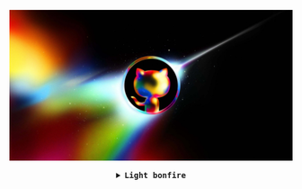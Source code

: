 ![github](https://raw.githubusercontent.com/machanghan/machanghan/main/images/github.jpg)

<details align="center">
<summary> <b> <samp> Light bonfire </samp></b></summary>
<samp>
    
<p align="center"><samp>
    Hello there! I'm <b><a rel="nofollow noopener noreferrer" target="_blank" href="https://blog.appiw.com">马昌翰

<p align="center"> 
  <img src="https://profile-counter.glitch.me/machanghan/count.svg" />
</p>
</samp>
<p align="center">
<img src="https://github-readme-stats.vercel.app/api?username=machanghan&show_icons=true&theme=dark&include_all_commits=true&count_private=true" width="400"/>
<img alt="Ma ChangHan's Top Languages Stats" src="https://github-readme-stats.vercel.app/api/top-langs/?username=machanghan&layout=compact&theme=dark" width="395"/>
</p>

 ![](https://raw.githubusercontent.com/machanghan/machanghan/main/assets/github-contribution-grid-snake.svg)   

</samp>
</details>






